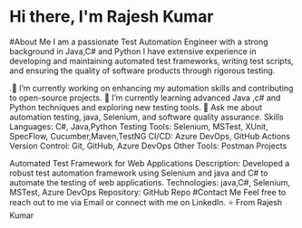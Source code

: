 # Hi there, I'm Rajesh Kumar 

#About Me
I am a passionate Test Automation Engineer with a strong background in Java,C# and Python I have extensive experience in developing and maintaining automated test frameworks, writing test scripts, and ensuring the quality of software products through rigorous testing.

.🔭 I’m currently working on enhancing my automation skills and contributing to open-source projects. 🌱 I’m currently learning advanced Java ,c# and Python techniques and exploring new testing tools. 💬 Ask me about automation testing, java, Selenium, and software quality assurance. Skills Languages: C#, Java,Python Testing Tools: Selenium, MSTest, XUnit, SpecFlow, Cucumber,Maven,TestNG CI/CD: Azure DevOps, GitHub Actions Version Control: Git, GitHub, Azure DevOps Other Tools: Postman Projects

Automated Test Framework for Web Applications Description: Developed a robust test automation framework using Selenium and java and C# to automate the testing of web applications. Technologies: java,C#, Selenium, MSTest, Azure DevOps Repository: GitHub Repo 
#Contact Me Feel free to reach out to me via Email or connect with me on LinkedIn.
⭐️ From Rajesh Kumar

